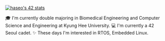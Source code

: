 [![haseo's 42 stats](https://badge42.herokuapp.com/api/stats/haseo)](https://github.com/JaeSeoKim/badge42)

🎓 I'm currently double majoring in Biomedical Engineering and Computer Science and Engineering at Kyung Hee University.
💻 I'm currently a 42 Seoul cadet.
✨ These days I'm interested in RTOS, Embedded Linux.
